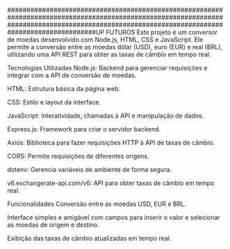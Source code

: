 
###############################################################################################################################################################################################UP FUTUROS
Este projeto é um conversor de moedas desenvolvido com Node.js, HTML, CSS e JavaScript. Ele permite a conversão entre as moedas dólar (USD), euro (EUR) e real (BRL), utilizando uma API REST para obter as taxas de câmbio em tempo real.

Tecnologias Utilizadas
Node.js: Backend para gerenciar requisições e integrar com a API de conversão de moedas.

HTML: Estrutura básica da página web.

CSS: Estilo e layout da interface.

JavaScript: Interatividade, chamadas à API e manipulação de dados.

Express.js: Framework para criar o servidor backend.

Axios: Biblioteca para fazer requisições HTTP à API de taxas de câmbio.

CORS: Permite requisições de diferentes origens.

dotenv: Gerencia variáveis de ambiente de forma segura.

v6.exchangerate-api.com/v6: API para obter taxas de câmbio em tempo real.

Funcionalidades
Conversão entre as moedas USD, EUR e BRL.

Interface simples e amigável com campos para inserir o valor e selecionar as moedas de origem e destino.

Exibição das taxas de câmbio atualizadas em tempo real.
